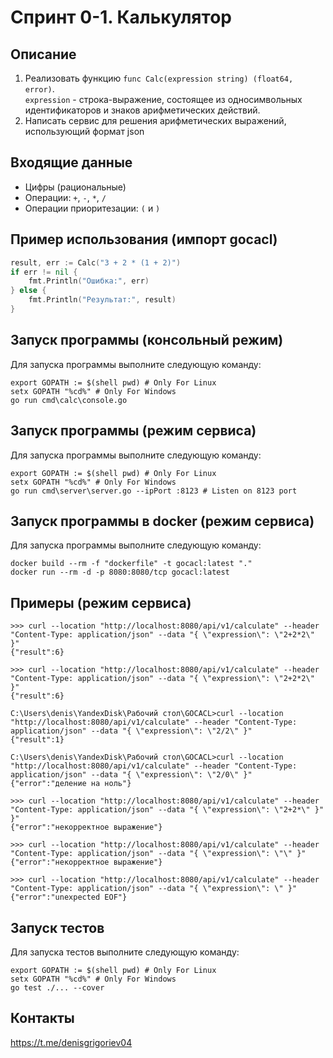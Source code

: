 # Спринт 0-1. Калькулятор

## Описание
1. Реализовать функцию `func Calc(expression string) (float64, error)`.  
`expression` - строка-выражение, состоящее из односимвольных идентификаторов и знаков арифметических действий.
2. Написать сервис для решения арифметических выражений, использующий формат json

## Входящие данные
- Цифры (рациональные)
- Операции: `+`, `-`, `*`, `/`
- Операции приоритезации: `(` и `)`

## Пример использования (импорт gocacl)
```go
result, err := Calc("3 + 2 * (1 + 2)")
if err != nil {
    fmt.Println("Ошибка:", err)
} else {
    fmt.Println("Результат:", result)
}
```

## Запуск программы (консольный режим)
Для запуска программы выполните следующую команду:
```shell
export GOPATH := $(shell pwd) # Only For Linux
setx GOPATH "%cd%" # Only For Windows
go run cmd\calc\console.go
```

## Запуск программы (режим cервиса)
Для запуска программы выполните следующую команду:
```shell
export GOPATH := $(shell pwd) # Only For Linux
setx GOPATH "%cd%" # Only For Windows
go run cmd\server\server.go --ipPort :8123 # Listen on 8123 port
```

## Запуск программы в docker (режим cервиса)
Для запуска программы выполните следующую команду:
```shell
docker build --rm -f "dockerfile" -t gocacl:latest "." 
docker run --rm -d -p 8080:8080/tcp gocacl:latest
```

## Примеры (режим cервиса)
```shell
>>> curl --location "http://localhost:8080/api/v1/calculate" --header "Content-Type: application/json" --data "{ \"expression\": \"2+2*2\" }"
{"result":6}

>>> curl --location "http://localhost:8080/api/v1/calculate" --header "Content-Type: application/json" --data "{ \"expression\": \"2+2*2\" }"
{"result":6}

C:\Users\denis\YandexDisk\Рабочий стол\GOCACL>curl --location "http://localhost:8080/api/v1/calculate" --header "Content-Type: application/json" --data "{ \"expression\": \"2/2\" }" 
{"result":1}

C:\Users\denis\YandexDisk\Рабочий стол\GOCACL>curl --location "http://localhost:8080/api/v1/calculate" --header "Content-Type: application/json" --data "{ \"expression\": \"2/0\" }"
{"error":"деление на ноль"}

>>> curl --location "http://localhost:8080/api/v1/calculate" --header "Content-Type: application/json" --data "{ \"expression\": \"2+2*\" }" 
}"
{"error":"некорректное выражение"}

>>> curl --location "http://localhost:8080/api/v1/calculate" --header "Content-Type: application/json" --data "{ \"expression\": \"\" }"
{"error":"некорректное выражение"}

>>> curl --location "http://localhost:8080/api/v1/calculate" --header "Content-Type: application/json" --data "{ \"expression\": \" }"
{"error":"unexpected EOF"}
```

## Запуск тестов
Для запуска тестов выполните следующую команду:
```shell
export GOPATH := $(shell pwd) # Only For Linux
setx GOPATH "%cd%" # Only For Windows
go test ./... --cover
```

## Контакты
https://t.me/denisgrigoriev04
